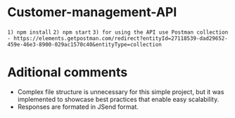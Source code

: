 # Customer-management-API

`1) npm install`
`2) npm start`
`3) for using the API use Postman collection - https://elements.getpostman.com/redirect?entityId=27118539-dad29652-459e-46e3-8900-029ac1570c40&entityType=collection`

# Aditional comments

- Complex file structure is unnecessary for this simple project, but it was implemented to showcase best practices that enable easy scalability.
- Responses are formated in JSend format.
